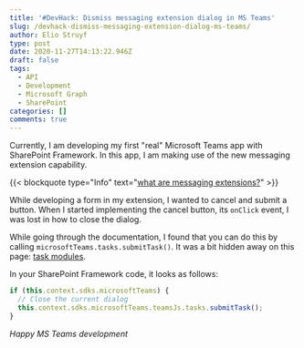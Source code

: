 ```yaml
---
title: '#DevHack: Dismiss messaging extension dialog in MS Teams'
slug: /devhack-dismiss-messaging-extension-dialog-ms-teams/
author: Elio Struyf
type: post
date: 2020-11-27T14:13:22.946Z
draft: false
tags:
  - API
  - Development
  - Microsoft Graph
  - SharePoint
categories: []
comments: true
---
```


Currently, I am developing my first "real" Microsoft Teams app with SharePoint Framework. In this app, I am making use of the new messaging extension capability.

{{< blockquote type="Info" text="[what are messaging extensions?](https://docs.microsoft.com/en-us/microsoftteams/platform/messaging-extensions/what-are-messaging-extensions)" >}}

While developing a form in my extension, I wanted to cancel and submit a button. When I started implementing the cancel button, its `onClick` event, I was lost in how to close the dialog. 

While going through the documentation, I found that you can do this by calling `microsoftTeams.tasks.submitTask()`. It was a bit hidden away on this page: [task modules](https://docs.microsoft.com/en-us/microsoftteams/platform/task-modules-and-cards/task-modules/task-modules-tabs#htmljavascript-taskinfourl).

In your SharePoint Framework code, it looks as follows:

```typescript
if (this.context.sdks.microsoftTeams) {
  // Close the current dialog
  this.context.sdks.microsoftTeams.teamsJs.tasks.submitTask();
}
```

*Happy MS Teams development*
